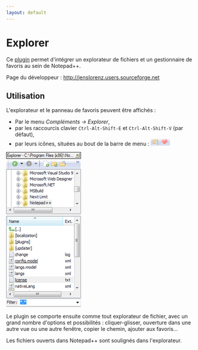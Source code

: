 ```yaml
---
layout: default
---
```

# Explorer

Ce [plugin](plugins.md) permet d'intégrer un explorateur de fichiers et un gestionnaire de favoris au sein de Notepad++.

Page du développeur : <http://jenslorenz.users.sourceforge.net>

## Utilisation

L'explorateur et le panneau de favoris peuvent être affichés :

- Par le menu *Compléments -> Explorer*,
- par les raccourcis clavier `Ctrl-Alt-Shift-E` et `Ctrl-Alt-Shift-V` (par défaut),
- par leurs icônes, situées au bout de la barre de menu : ![Icônes de l'explorateur et des favoris](/images/notepadpp_explorer_icons.png)

![Panneau de l'explorateur de fichiers](/images/notepadpp_explorer_panel.png)

Le plugin se comporte ensuite comme tout explorateur de fichier, avec un grand nombre d'options et possibilités : cliquer-glisser, ouverture dans une autre vue ou une autre fenêtre, copier le chemin, ajouter aux favoris...

Les fichiers ouverts dans Notepad++ sont soulignés dans l'explorateur.